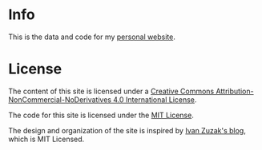 # Info

This is the data and code for my [personal website](http://michellemariano.com).

# License

The content of this site is licensed under a [Creative Commons Attribution-NonCommercial-NoDerivatives 4.0 International  License](http://creativecommons.org/licenses/by-nc-nd/4.0/).

The code for this site is licensed under the <a href="http://opensource.org/licenses/MIT">MIT License</a>.

The design and organization of the site is inspired by [Ivan Zuzak's blog](http://ivanzuzak.info/), which is MIT Licensed.
